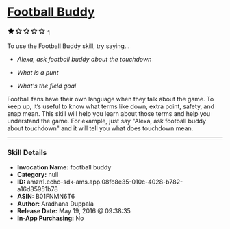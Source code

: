 # [Football Buddy](http://alexa.amazon.com/#skills/amzn1.echo-sdk-ams.app.08fc8e35-010c-4028-b782-a16d85951b78)
![1 stars](../../images/ic_star_black_18dp_1x.png)![1 stars](../../images/ic_star_border_black_18dp_1x.png)![1 stars](../../images/ic_star_border_black_18dp_1x.png)![1 stars](../../images/ic_star_border_black_18dp_1x.png)![1 stars](../../images/ic_star_border_black_18dp_1x.png) 1

To use the Football Buddy skill, try saying...

* *Alexa, ask football buddy about the touchdown*

* *What is a punt*

* *What's the field goal*

Football fans have their own language when they talk about the game. To keep up, it’s useful to know what terms like down, extra point, safety, and snap mean. This skill will help you learn about those terms and help you understand the game. For example, just say "Alexa, ask football buddy about touchdown" and it will tell you what does touchdown mean.

***

### Skill Details

* **Invocation Name:** football buddy
* **Category:** null
* **ID:** amzn1.echo-sdk-ams.app.08fc8e35-010c-4028-b782-a16d85951b78
* **ASIN:** B01FNMN6T6
* **Author:** Aradhana Duppala
* **Release Date:** May 19, 2016 @ 09:38:35
* **In-App Purchasing:** No
